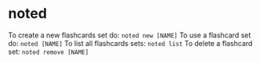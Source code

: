 # noted
To create a new flashcards set do: `noted new [NAME]` 
To use a flashcard set do: `noted [NAME]` 
To list all flashcards sets: `noted list` 
To delete a flashcard set: `noted remove [NAME]` 
